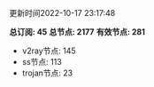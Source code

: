 更新时间2022-10-17 23:17:48

**总订阅: 45**
**总节点: 2177**
**有效节点: 281**
- v2ray节点: 145
- ss节点: 113
- trojan节点: 23
